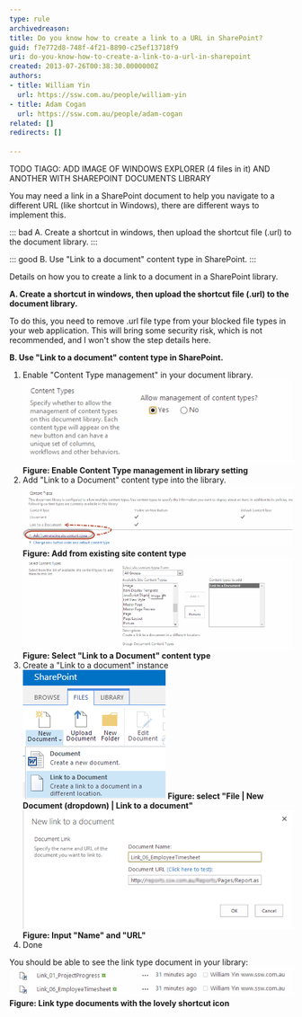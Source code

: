 ```yaml
---
type: rule
archivedreason: 
title: Do you know how to create a link to a URL in SharePoint?
guid: f7e772d8-748f-4f21-8890-c25ef13718f9
uri: do-you-know-how-to-create-a-link-to-a-url-in-sharepoint
created: 2013-07-26T00:38:30.0000000Z
authors:
- title: William Yin
  url: https://ssw.com.au/people/william-yin
- title: Adam Cogan
  url: https://ssw.com.au/people/adam-cogan
related: []
redirects: []

---
```


TODO TIAGO: ADD IMAGE OF WINDOWS EXPLORER (4 files in it) AND ANOTHER WITH SHAREPOINT DOCUMENTS LIBRARY




You may need a link in a SharePoint document to help you navigate to a different URL (like shortcut in Windows), there are different ways to implement this.




::: bad
A.  Create a shortcut in windows, then upload the shortcut file (.url) to the document library.
:::



::: good
B. Use "Link to a document" content type in SharePoint.
:::






<!--endintro-->

Details on how you to create a link to a document in a SharePoint library.

**A. Create a shortcut in windows, then upload the shortcut file (.url) to the document library.**

To do this, you need to remove .url file type from your blocked file types in your web application. This will bring some security risk, which is not recommended, and I won't show the step details here.

**B. Use "Link to a document" content type in SharePoint.**

1) Enable "Content Type management" in your document library.
![EnableContentTypeDocument.png](EnableContentTypeDocument.png) **Figure: Enable Content Type management in library setting** 
2) Add "Link to a Document" content type into the library.
![AddExistContentType.png](AddExistContentType.png) **Figure: Add from existing site content type** ![SelectLinkToADocumentType.png](SelectLinkToADocumentType.png) **Figure: Select "Link to a Document" content type** 
3) Create a "Link to a document" instance
![CreateLinkToADocumentInstance.png](CreateLinkToADocumentInstance.png) **Figure: select "File | New Document (dropdown) | Link to a document"** ![InputLinkUrlAndName.png](InputLinkUrlAndName.png) **Figure: Input "Name" and "URL"** 
4) Done

You should be able to see the link type document in your library:
![LinksTypeDocumentsWithShortcutIcon.png](LinksTypeDocumentsWithShortcutIcon.png) **Figure: Link type documents with the lovely shortcut icon**
